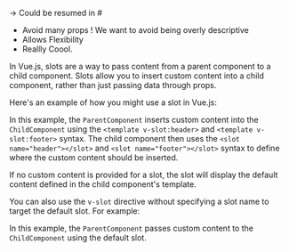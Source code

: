 -> Could be resumed in #


- Avoid many props ! We want to avoid being overly descriptive
- Allows Flexibility
- Reallly Coool.


In Vue.js, slots are a way to pass content from a parent component to a child component. Slots allow you to insert custom content into a child component, rather than just passing data through props.

Here's an example of how you might use a slot in Vue.js:

<!-- ParentComponent.vue -->
<template>
  <ChildComponent>
    <template v-slot:header>
      <h2>Custom header content</h2>
    </template>
    <template v-slot:footer>
      <h3>Custom footer content</h3>
    </template>
  </ChildComponent>
</template>

<script>
import ChildComponent from './ChildComponent.vue'

export default {
  components: {
    ChildComponent
  }
}
</script>

<!-- ChildComponent.vue -->
<template>
  <div>
    <header>
      <slot name="header"></slot>
    </header>
    <main>
      <!-- default content goes here -->
    </main>
    <footer>
      <slot name="footer"></slot>
    </footer>
  </div>
</template>

<script>
export default {
  // ...
}
</script>


In this example, the `ParentComponent` inserts custom content into the `ChildComponent` using the `<template v-slot:header>` and `<template v-slot:footer>` syntax. The child component then uses the `<slot name="header"></slot>` and `<slot name="footer"></slot>` syntax to define where the custom content should be inserted.

If no custom content is provided for a slot, the slot will display the default content defined in the child component's template.

You can also use the `v-slot` directive without specifying a slot name to target the default slot. For example:

<!-- ParentComponent.vue -->
<template>
  <ChildComponent>
    <h2>Custom content</h2>
  </ChildComponent>
</template>

<script>
import ChildComponent from './ChildComponent.vue'

export default {
  components: {
    ChildComponent
  }
}
</script>

<!-- ChildComponent.vue -->
<template>
  <div>
    <slot></slot>
  </div>
</template>

<script>
export default {
  // ...
}
</script>

In this example, the `ParentComponent` passes custom content to the `ChildComponent` using the default slot.

